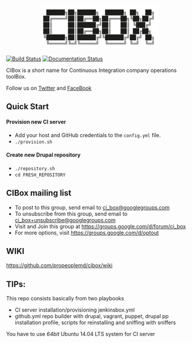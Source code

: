 <p align="center"><img src="docs/images/cibox-logo.png" alt="CIBox Logo" /></p>

[![Build Status](https://travis-ci.org/propeoplemd/cibox.svg?branch=master)](https://travis-ci.org/propeoplemd/cibox)
[![Documentation Status](https://readthedocs.org/projects/cibox/badge/?version=latest)](http://cibox.readthedocs.org/en/latest/?badge=latest)

CIBox is a short name for Continuous Integration company operations toolBox. 

Follow us on [Twitter](https://twitter.com/cibox_tools) and [FaceBook](https://www.facebook.com/CIBox-178038095885249/)

## Quick Start
#### Provision new CI server
- Add your host and GitHub credentials to the `config.yml` file.
- `./provision.sh`

#### Create new Drupal repository
- `./repository.sh`
- `cd FRESH_REPOSITORY`

## CIBox mailing list

- To post to this group, send email to ci_box@googlegroups.com
- To unsubscribe from this group, send email to ci_box+unsubscribe@googlegroups.com
- Visit and Join this group at https://groups.google.com/d/forum/ci_box
- For more options, visit https://groups.google.com/d/optout


## WIKI
https://github.com/propeoplemd/cibox/wiki

## TIPs:

This repo consists basically from two playbooks
- CI server installation/provisioning jenkinsbox.yml
- github.yml repo builder with drupal, vagrant, puppet, drupal pp installation profile, scripts for reinstalling and sniffing with sniffers

You have to use *64bit* Ubuntu 14.04 LTS system for CI server
